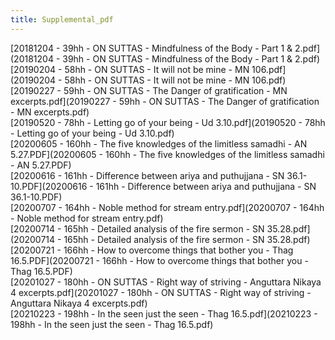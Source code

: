```yaml
---
title: Supplemental_pdf
---
```


[20181204 - 39hh - ON SUTTAS - Mindfulness of the Body - Part 1 & 2.pdf](20181204 - 39hh - ON SUTTAS - Mindfulness of the Body - Part 1 & 2.pdf)\
[20190204 - 58hh - ON SUTTAS - It will not be mine - MN 106.pdf](20190204 - 58hh - ON SUTTAS - It will not be mine - MN 106.pdf)\
[20190227 - 59hh - ON SUTTAS - The Danger of gratification - MN excerpts.pdf](20190227 - 59hh - ON SUTTAS - The Danger of gratification - MN excerpts.pdf)\
[20190520 - 78hh - Letting go of your being - Ud 3.10.pdf](20190520 - 78hh - Letting go of your being - Ud 3.10.pdf)\
[20200605 - 160hh - The five knowledges of the limitless samadhi - AN 5.27.PDF](20200605 - 160hh - The five knowledges of the limitless samadhi - AN 5.27.PDF)\
[20200616 - 161hh - Difference between ariya and puthujjana - SN 36.1-10.PDF](20200616 - 161hh - Difference between ariya and puthujjana - SN 36.1-10.PDF)\
[20200707 - 164hh - Noble method for stream entry.pdf](20200707 - 164hh - Noble method for stream entry.pdf)\
[20200714 - 165hh - Detailed analysis of the fire sermon - SN 35.28.pdf](20200714 - 165hh - Detailed analysis of the fire sermon - SN 35.28.pdf)\
[20200721 - 166hh - How to overcome things that bother you - Thag 16.5.PDF](20200721 - 166hh - How to overcome things that bother you - Thag 16.5.PDF)\
[20201027 - 180hh - ON SUTTAS - Right way of striving - Anguttara Nikaya 4 excerpts.pdf](20201027 - 180hh - ON SUTTAS - Right way of striving - Anguttara Nikaya 4 excerpts.pdf)\
[20210223 - 198hh - In the seen just the seen - Thag 16.5.pdf](20210223 - 198hh - In the seen just the seen - Thag 16.5.pdf)
